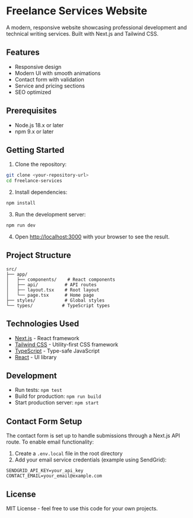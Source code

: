 # Freelance Services Website

A modern, responsive website showcasing professional development and technical writing services. Built with Next.js and Tailwind CSS.

## Features

- Responsive design
- Modern UI with smooth animations
- Contact form with validation
- Service and pricing sections
- SEO optimized

## Prerequisites

- Node.js 18.x or later
- npm 9.x or later

## Getting Started

1. Clone the repository:
```bash
git clone <your-repository-url>
cd freelance-services
```

2. Install dependencies:
```bash
npm install
```

3. Run the development server:
```bash
npm run dev
```

4. Open [http://localhost:3000](http://localhost:3000) with your browser to see the result.

## Project Structure

```
src/
├── app/
│   ├── components/    # React components
│   ├── api/          # API routes
│   ├── layout.tsx    # Root layout
│   └── page.tsx      # Home page
├── styles/           # Global styles
└── types/           # TypeScript types
```

## Technologies Used

- [Next.js](https://nextjs.org/) - React framework
- [Tailwind CSS](https://tailwindcss.com/) - Utility-first CSS framework
- [TypeScript](https://www.typescriptlang.org/) - Type-safe JavaScript
- [React](https://reactjs.org/) - UI library

## Development

- Run tests: `npm test`
- Build for production: `npm run build`
- Start production server: `npm start`

## Contact Form Setup

The contact form is set up to handle submissions through a Next.js API route. To enable email functionality:

1. Create a `.env.local` file in the root directory
2. Add your email service credentials (example using SendGrid):
```
SENDGRID_API_KEY=your_api_key
CONTACT_EMAIL=your_email@example.com
```

## License

MIT License - feel free to use this code for your own projects. 